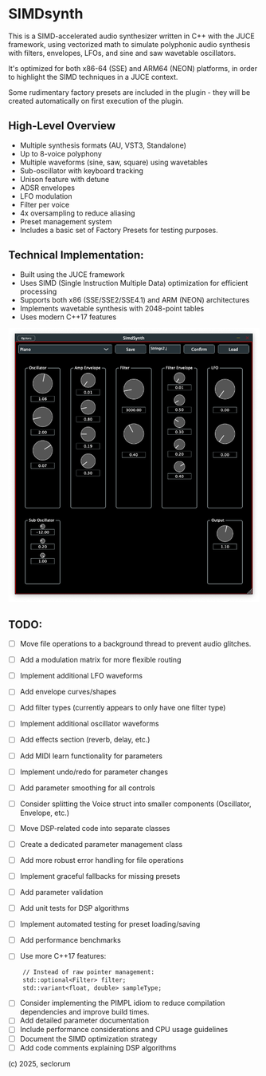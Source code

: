 # SIMDsynth

This is a SIMD-accelerated audio synthesizer written in C++ with the JUCE framework, using vectorized math to simulate polyphonic audio synthesis with filters, envelopes, LFOs, and sine and saw wavetable oscillators. 

It's optimized for both x86-64 (SSE) and ARM64 (NEON) platforms, in order to highlight the SIMD techniques in a JUCE context.

Some rudimentary factory presets are included in the plugin - they will be created automatically on first execution of the plugin.

## High-Level Overview
- Multiple synthesis formats (AU, VST3, Standalone)
- Up to 8-voice polyphony
- Multiple waveforms (sine, saw, square) using wavetables
- Sub-oscillator with keyboard tracking
- Unison feature with detune
- ADSR envelopes
- LFO modulation
- Filter per voice
- 4x oversampling to reduce aliasing
- Preset management system
- Includes a basic set of Factory Presets for testing purposes.

## Technical Implementation:
- Built using the JUCE framework
- Uses SIMD (Single Instruction Multiple Data) optimization for efficient processing
- Supports both x86 (SSE/SSE2/SSE4.1) and ARM (NEON) architectures
- Implements wavetable synthesis with 2048-point tables
- Uses modern C++17 features

![screenshot](screenshot1.png "Screenshot")

## TODO:

- [ ] Move file operations to a background thread to prevent audio glitches.
- [ ] Add a modulation matrix for more flexible routing
- [ ] Implement additional LFO waveforms
- [ ] Add envelope curves/shapes
- [ ] Add filter types (currently appears to only have one filter type)
- [ ] Implement additional oscillator waveforms
- [ ] Add effects section (reverb, delay, etc.)
- [ ] Add MIDI learn functionality for parameters
- [ ] Implement undo/redo for parameter changes
- [ ] Add parameter smoothing for all controls

- [ ] Consider splitting the Voice struct into smaller components (Oscillator, Envelope, etc.)
- [ ] Move DSP-related code into separate classes
- [ ] Create a dedicated parameter management class
- [ ] Add more robust error handling for file operations
- [ ] Implement graceful fallbacks for missing presets
- [ ] Add parameter validation
- [ ] Add unit tests for DSP algorithms
- [ ] Implement automated testing for preset loading/saving
- [ ] Add performance benchmarks
- [ ] Use more C++17 features: 
```
	// Instead of raw pointer management:
	std::optional<Filter> filter;
	std::variant<float, double> sampleType;
```

- [ ] Consider implementing the PIMPL idiom to reduce compilation dependencies and improve build times.
- [ ] Add detailed parameter documentation
- [ ] Include performance considerations and CPU usage guidelines
- [ ] Document the SIMD optimization strategy
- [ ] Add code comments explaining DSP algorithms

(c) 2025, seclorum
